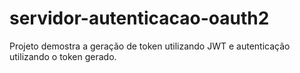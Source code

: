 # servidor-autenticacao-oauth2
Projeto demostra a geração de token utilizando JWT e autenticação utilizando o token gerado.
